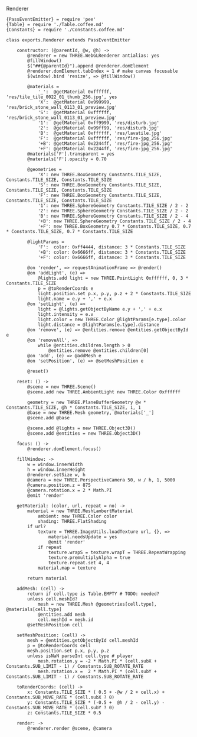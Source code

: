 Renderer

	{PassEventEmitter} = require 'pee'
	{Table} = require './Table.coffee.md'
	{Constants} = require './Constants.coffee.md'

	class exports.Renderer extends PassEventEmitter

		constructor: (@parentId, @w, @h) ->
			@renderer = new THREE.WebGLRenderer antialias: yes
			@fillWindow()
			$("##{@parentId}").append @renderer.domElement
			@renderer.domElement.tabIndex = 1 # make canvas focusable
			$(window).bind 'resize', => @fillWindow()

			@materials =
				'_':  @getMaterial 0xffffff, 'res/tile_tile_0022_01_thumb_256.jpg', yes
				'X':  @getMaterial 0x999999, 'res/brick_stone_wall_0113_01_preview.jpg'
				'S':  @getMaterial 0xffffff, 'res/brick_stone_wall_0113_01_preview.jpg'
				'1':  @getMaterial 0xff9999, 'res/disturb.jpg'
				'2':  @getMaterial 0x99ff99, 'res/disturb.jpg'
				'B':  @getMaterial 0xffffff, 'res/lavatile.jpg'
				'F':  @getMaterial 0xffffff, 'res/fire-jpg_256.jpg'
				'+B': @getMaterial 0x2244ff, 'res/fire-jpg_256.jpg'
				'+F': @getMaterial 0x2244ff, 'res/fire-jpg_256.jpg'
			@materials['F'].transparent = yes
			@materials['F'].opacity = 0.70

			@geometries =
				'X': new THREE.BoxGeometry Constants.TILE_SIZE, Constants.TILE_SIZE, Constants.TILE_SIZE
				'S': new THREE.BoxGeometry Constants.TILE_SIZE, Constants.TILE_SIZE, Constants.TILE_SIZE
				'F': new THREE.BoxGeometry Constants.TILE_SIZE, Constants.TILE_SIZE, Constants.TILE_SIZE
				'1': new THREE.SphereGeometry Constants.TILE_SIZE / 2 - 2
				'2': new THREE.SphereGeometry Constants.TILE_SIZE / 2 - 2
				'B': new THREE.SphereGeometry Constants.TILE_SIZE / 2 - 4
				'+B': new THREE.SphereGeometry Constants.TILE_SIZE / 2 - 4
				'+F': new THREE.BoxGeometry 0.7 * Constants.TILE_SIZE, 0.7 * Constants.TILE_SIZE, 0.7 * Constants.TILE_SIZE

			@lightParams =
				'F':  color: 0xff4444, distance: 3 * Constants.TILE_SIZE
				'+B': color: 0x6666ff, distance: 3 * Constants.TILE_SIZE
				'+F': color: 0x6666ff, distance: 3 * Constants.TILE_SIZE

			@on 'render', => requestAnimationFrame => @render()
			@on 'addLight', (e) =>
				@lights.add light = new THREE.PointLight 0xffffff, 0, 3 * Constants.TILE_SIZE
				p = @toRenderCoords e
				light.position.set p.x, p.y, p.z + 2 * Constants.TILE_SIZE
				light.name = e.y + ',' + e.x
			@on 'setLight', (e) =>
				light = @lights.getObjectByName e.y + ',' + e.x
				light.intensity = e.v
				light.color = new THREE.Color @lightParams[e.type].color
				light.distance = @lightParams[e.type].distance
			@on 'remove', (e) => @entities.remove @entities.getObjectById e
			@on 'removeAll', =>
				while @entities.children.length > 0
					@entities.remove @entities.children[0]
			@on 'add', (e) => @addMesh e
			@on 'setPosition', (e) => @setMeshPosition e

			@reset()

		reset: () ->
			@scene = new THREE.Scene()
			@scene.add new THREE.AmbientLight new THREE.Color 0xffffff

			geometry = new THREE.PlaneBufferGeometry @w * Constants.TILE_SIZE, @h * Constants.TILE_SIZE, 1, 1
			@base = new THREE.Mesh geometry, @materials['_']
			@scene.add @base

			@scene.add @lights = new THREE.Object3D()
			@scene.add @entities = new THREE.Object3D()

		focus: () ->
			@renderer.domElement.focus()

		fillWindow: ->
			w = window.innerWidth
			h = window.innerHeight
			@renderer.setSize w, h
			@camera = new THREE.PerspectiveCamera 50, w / h, 1, 5000
			@camera.position.z = 875
			@camera.rotation.x = 2 * Math.PI
			@emit 'render'

		getMaterial: (color, url, repeat = no) ->
			material = new THREE.MeshLambertMaterial
				ambient: new THREE.Color color
				shading: THREE.FlatShading
			if url?
				texture = THREE.ImageUtils.loadTexture url, {}, =>
					material.needsUpdate = yes
					@emit 'render'
				if repeat
					texture.wrapS = texture.wrapT = THREE.RepeatWrapping
					texture.premultiplyAlpha = true
					texture.repeat.set 4, 4
				material.map = texture

			return material

		addMesh: (cell) ->
			return if cell.type is Table.EMPTY # TODO: needed?
			unless cell.meshId?
				mesh = new THREE.Mesh @geometries[cell.type], @materials[cell.type]
				@entities.add mesh
				cell.meshId = mesh.id
			@setMeshPosition cell

		setMeshPosition: (cell) ->
			mesh = @entities.getObjectById cell.meshId
			p = @toRenderCoords cell
			mesh.position.set p.x, p.y, p.z
			unless isNaN parseInt cell.type # player
				mesh.rotation.y = -2 * Math.PI * (cell.subX + Constants.SUB_LIMIT - 1) / Constants.SUB_ROTATE_RATE
				mesh.rotation.x =  2 * Math.PI * (cell.subY + Constants.SUB_LIMIT - 1) / Constants.SUB_ROTATE_RATE

		toRenderCoords: (cell) ->
			x: Constants.TILE_SIZE * ( 0.5 + -@w / 2 + cell.x) + Constants.SUB_MOVE_RATE * (cell.subX ? 0)
			y: Constants.TILE_SIZE * (-0.5 +  @h / 2 - cell.y) - Constants.SUB_MOVE_RATE * (cell.subY ? 0)
			z: Constants.TILE_SIZE * 0.5

		render: ->
			@renderer.render @scene, @camera
